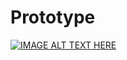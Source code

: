 # Prototype
[![IMAGE ALT TEXT HERE](https://img.youtube.com/vi/VBMGnAPfmsY/0.jpg)](https://www.youtube.com/watch?v=VBMGnAPfmsY)
